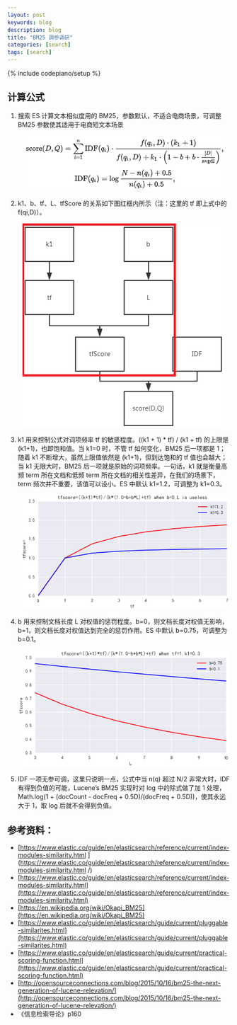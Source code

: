 ```yaml
---
layout: post
keywords: blog
description: blog
title: "BM25 调参调研"
categories: [search]
tags: [search]
---
```

{% include codepiano/setup %}

## 计算公式

1. 搜索 ES 计算文本相似度用的 BM25，参数默认，不适合电商场景，可调整 BM25 参数使其适用于电商短文本场景


	<center><img src="/image/data-analysis/586070-20181011202128830-919325248.png"></center>


<!--more-->
 

2. k1、b、tf、L、tfScore 的关系如下图红框内所示（注：这里的 tf 即上式中的 f(qi,D)）。

	<center><img src="/image/data-analysis/586070-20181011201701882-1069288253.png"></center>



3. k1 用来控制公式对词项频率 tf 的敏感程度。((k1 + 1) * tf) / (k1 + tf) 的上限是 (k1+1)，也即饱和值。当 k1=0 时，不管 tf 如何变化，BM25 后一项都是 1；随着 k1 不断增大，虽然上限值依然是 (k1+1)，但到达饱和的 tf 值也会越大；当 k1 无限大时，BM25 后一项就是原始的词项频率。一句话，k1 就是衡量高频 term 所在文档和低频 term 所在文档的相关性差异，在我们的场景下，term 频次并不重要，该值可以设小。ES 中默认 k1=1.2，可调整为 k1=0.3。

	<center><img src="/image/data-analysis/586070-20181011201906473-618722694.png"></center>


4. b 用来控制文档长度 L 对权值的惩罚程度。b=0，则文档长度对权值无影响，b=1，则文档长度对权值达到完全的惩罚作用。ES 中默认 b=0.75，可调整为 b=0.1。


	<center><img src="/image/data-analysis/586070-20181011201959974-1234410459.png"></center>



5. IDF 一项无参可调，这里只说明一点，公式中当 n(q) 超过 N/2 非常大时，IDF 有得到负值的可能，Lucene’s BM25 实现时对 log 中的除式做了加 1 处理，Math.log(1 + (docCount - docFreq + 0.5D)/(docFreq + 0.5D))，使其永远大于 1，取 log 后就不会得到负值。

 

## 参考资料：

- [https://www.elastic.co/guide/en/elasticsearch/reference/current/index-modules-similarity.html
](https://www.elastic.co/guide/en/elasticsearch/reference/current/index-modules-similarity.html
/)
- [https://www.elastic.co/guide/en/elasticsearch/reference/current/index-modules-similarity.html](https://www.elastic.co/guide/en/elasticsearch/reference/current/index-modules-similarity.html)
- [https://en.wikipedia.org/wiki/Okapi_BM25](https://en.wikipedia.org/wiki/Okapi_BM25)
- [https://www.elastic.co/guide/en/elasticsearch/guide/current/pluggable-similarites.html](https://www.elastic.co/guide/en/elasticsearch/guide/current/pluggable-similarites.html)
- [https://www.elastic.co/guide/en/elasticsearch/guide/current/practical-scoring-function.html](https://www.elastic.co/guide/en/elasticsearch/guide/current/practical-scoring-function.html)
- [http://opensourceconnections.com/blog/2015/10/16/bm25-the-next-generation-of-lucene-relevation/](http://opensourceconnections.com/blog/2015/10/16/bm25-the-next-generation-of-lucene-relevation/)
- 《信息检索导论》p160